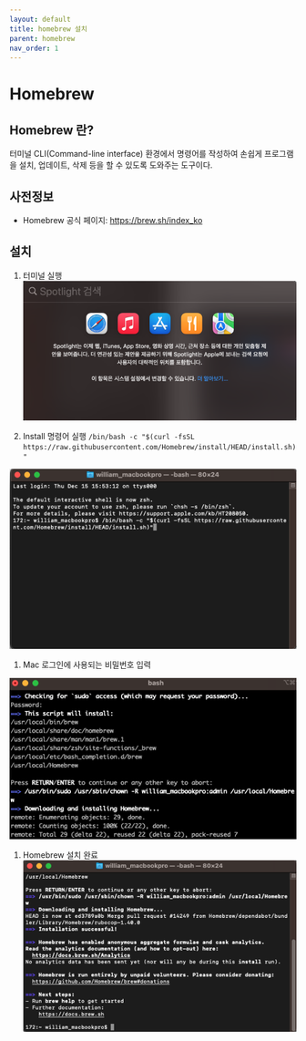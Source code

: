 ```yaml
---
layout: default
title: homebrew 설치
parent: homebrew
nav_order: 1
---
```


# Homebrew

## Homebrew 란?
터미널 CLI(Command-line interface) 환경에서 명령어를 작성하여 손쉽게 프로그램을 설치, 업데이트, 삭제 등을 할 수 있도록 도와주는 도구이다.

## 사전정보
- Homebrew 공식 페이지: https://brew.sh/index_ko

## 설치

1. 터미널 실행
![terminal1](../../assets/images/homebrew1.png)

1. Install 명령어 실행
`/bin/bash -c "$(curl -fsSL https://raw.githubusercontent.com/Homebrew/install/HEAD/install.sh)"`

![terminal2](../../assets/images/homebrew2.png)


1. Mac 로그인에 사용되는 비밀번호 입력

![terminal1](../../assets/images/homebrew3.png)

1. Homebrew 설치 완료
![terminal1](../../assets/images/homebrew4.png)
